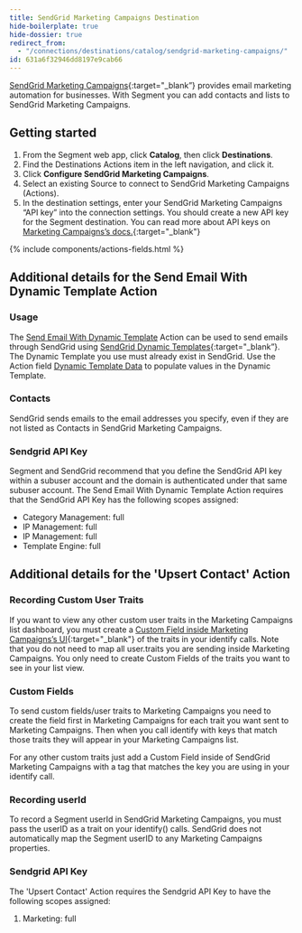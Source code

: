 ```yaml
---
title: SendGrid Marketing Campaigns Destination
hide-boilerplate: true
hide-dossier: true
redirect_from:
  - "/connections/destinations/catalog/sendgrid-marketing-campaigns/"
id: 631a6f32946dd8197e9cab66
---
```



[SendGrid Marketing Campaigns](https://sendgrid.com/solutions/email-marketing/){:target="_blank”} provides email marketing automation for businesses. With Segment you can add contacts and lists to SendGrid Marketing Campaigns.

## Getting started

1. From the Segment web app, click **Catalog**, then click **Destinations**.
2. Find the Destinations Actions item in the left navigation, and click it.
3. Click **Configure SendGrid Marketing Campaigns**.
4. Select an existing Source to connect to SendGrid Marketing Campaigns (Actions).
5. In the destination settings, enter your SendGrid Marketing Campaigns “API key” into the connection settings. You should create a new API key for the Segment destination. You can read more about API keys on [Marketing Campaigns’s docs.](https://docs.sendgrid.com/ui/account-and-settings/api-keys){:target="_blank"}


{% include components/actions-fields.html %}

## Additional details for the Send Email With Dynamic Template Action 

### Usage
The [Send Email With Dynamic Template](#send-email-with-dynamic-template) Action can be used to send emails through SendGrid using [SendGrid Dynamic Templates](https://www.twilio.com/docs/sendgrid/ui/sending-email/how-to-send-an-email-with-dynamic-templates){:target="_blank”}. The Dynamic Template you use must already exist in SendGrid. Use the Action field [Dynamic Template Data](#dynamic-template-data) to populate values in the Dynamic Template. 

### Contacts
SendGrid sends emails to the email addresses you specify, even if they are not listed as Contacts in SendGrid Marketing Campaigns.

### Sendgrid API Key
Segment and SendGrid recommend that you define the SendGrid API key within a subuser account and the domain is authenticated under that same subuser account. The Send Email With Dynamic Template Action requires that the  SendGrid API Key has the following scopes assigned:   
- Category Management: full
- IP Management: full
- IP Management: full
- Template Engine: full

## Additional details for the 'Upsert Contact' Action 

### Recording Custom User Traits
If you want to view any other custom user traits in the Marketing Campaigns list dashboard, you must create a [Custom Field inside Marketing Campaigns’s UI](https://docs.sendgrid.com/ui/managing-contacts/custom-fields#creating-custom-fields){:target="_blank"} of the traits in your identify calls. Note that you do not need to map all user.traits you are sending inside Marketing Campaigns. You only need to create Custom Fields of the traits you want to see in your list view.

### Custom Fields
To send custom fields/user traits to Marketing Campaigns you need to create the field first in Marketing Campaigns for each trait you want sent to Marketing Campaigns. Then when you call identify with keys that match those traits they will appear in your Marketing Campaigns list.

For any other custom traits just add a Custom Field inside of SendGrid Marketing Campaigns with a tag that matches the key you are using in your identify call.

### Recording userId
To record a Segment userId in SendGrid Marketing Campaigns, you must pass the userID as a trait on your identify() calls. SendGrid does not automatically map the Segment userID to any Marketing Campaigns properties.

### Sendgrid API Key
The 'Upsert Contact' Action requires the Sendgrid API Key to have the following scopes assigned:
1. Marketing: full
